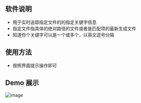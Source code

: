 ## 软件说明

 - 用于实时追踪指定文件的的指定关键字信息
 - 指定文件指具体的绝对路径的文件或者是匹配项的最新生成文件
 - 知道你个关键字可以是一个或多个，以英文逗号分隔


## 使用方法

 - 按照界面提示操作即可


## Demo 展示

![image]()
